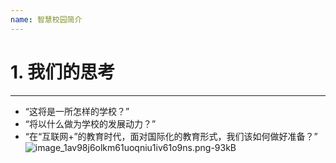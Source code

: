```yaml
---
name: 智慧校园简介
---
```

# 1. 我们的思考
--------


 - “这将是一所怎样的学校？”
 - “将以什么做为学校的发展动力？”
 - “在“互联网+”的教育时代，面对国际化的教育形式，我们该如何做好准备？”
 ![image_1av98j6olkm61uoqniu1iv61o9ns.png-93kB][1]

  [1]: http://static.zybuluo.com/Deite/sm13mw27fzu4l64spk9w2yow/image_1av98j6olkm61uoqniu1iv61o9ns.png
 
